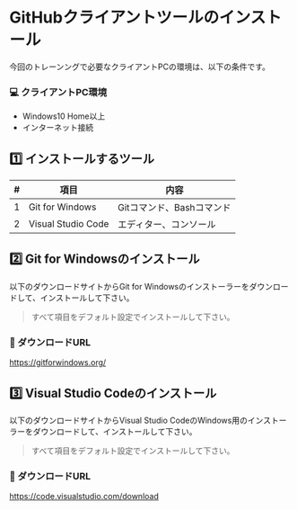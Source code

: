 # GitHubクライアントツールのインストール

今回のトレーンングで必要なクライアントPCの環境は、以下の条件です。

###  💻 クライアントPC環境
* Windows10 Home以上
* インターネット接続

## :one: インストールするツール

| # | 項目                      | 内容           |
|---|---------------------------|----------------|
| 1 | Git for Windows           | Gitコマンド、Bashコマンド |
| 2 | Visual Studio Code        | エディター、コンソール  |

## :two: Git for Windowsのインストール

以下のダウンロードサイトからGit for Windowsのインストーラーをダウンロードして、インストールして下さい。
> すべて項目をデフォルト設定でインストールして下さい。

###  📃 ダウンロードURL
<a href="https://gitforwindows.org/" target=”_blank” rel="noopener">https://gitforwindows.org/</a>

## :three: Visual Studio Codeのインストール

以下のダウンロードサイトからVisual Studio CodeのWindows用のインストーラーをダウンロードして、インストールして下さい。
> すべて項目をデフォルト設定でインストールして下さい。

###  📃 ダウンロードURL
<a href="https://code.visualstudio.com/download" target=”_blank” rel="noopener">https://code.visualstudio.com/download</a>
